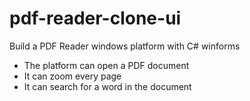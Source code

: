 # pdf-reader-clone-ui

Build a PDF Reader windows platform with C# winforms
- The platform can open a PDF document
- It can zoom every page
- It can search for a word in the document
